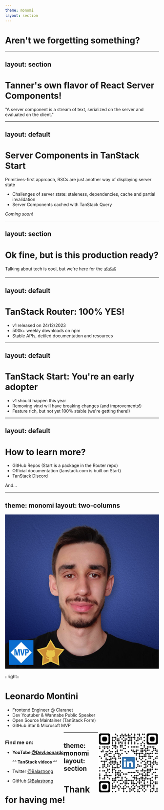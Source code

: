 ```yaml
---
theme: monomi
layout: section
---
```


# Aren't we forgetting something?

---
layout: section
---

# Tanner's own flavor of React Server Components!

"A server component is a stream of text, serialized on the server and evaluated on the client."

---
layout: default
---

# Server Components in TanStack Start

Primitives-first approach, RSCs are just another way of displaying server state

- Challenges of server state: staleness, dependencies, cache and partial invalidation
- Server Components cached with TanStack Query

_Coming soon!_

---
layout: section
---

# Ok fine, but is this production ready?

Talking about tech is cool, but we're here for the 💰💰💰

---
layout: default
---

# TanStack Router: 100% YES! 

- v1 released on 24/12/2023
- 500k+ weekly downloads on npm
- Stable APIs, detiled documentation and resources

---
layout: default
---

# TanStack Start: You're an early adopter

- v1 should happen this year
- Removing vinxi will have breaking changes (and improvements!)
- Feature rich, but not yet 100% stable (we're getting there!)

---
layout: default
---

# How to learn more?

- GitHub Repos (Start is a package in the Router repo)
- Official documentation (tanstack.com is built on Start)
- TanStack Discord

And...

---
theme: monomi
layout: two-columns
---

![Propic](.demo/assets/propic.png)

::right::
# Leonardo Montini

- Frontend Engineer @ Claranet
- Dev Youtuber & Wannabe Public Speaker
- Open Source Maintainer (TanStack Form)
- GitHub Star & Microsoft MVP

<div style="float: left">

<h3 style="margin-bottom: 10px">Find me on:</h3>

- **YouTube [@DevLeonardo](https://www.youtube.com/@DevLeonardo)**
  
  **^^ TanStack videos ^^**
- Twitter [@Balastrong](https://twitter.com/Balastrong)
- GitHub [@Balastrong](https://github.com/Balastrong)

</div>
<div style="float: right">
    <img src=".demo/assets/qrlinkedin.png" alt="LinkedIn QR Code" width="200" height="200" style="border-radius: 10px;"/>
</div>

---
theme: monomi
layout: section
---

# Thank for having me!

